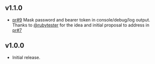 ## v1.1.0
* [pr#9](https://github.com/chef-partners/vmware-vra-gem/pull/9) Mask password and bearer token in console/debug/log output. 
  Thanks to [@rubytester](https://github.com/rubytester) for the idea and initial proposal to address in [pr#7](https://github.com/chef-partners/vmware-vra-gem/pull/7)

## v1.0.0
* Initial release.
